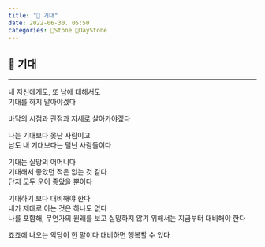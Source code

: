 ```yaml
---
title: "🌱 기대"
date: 2022-06-30. 05:50
categories: 🗿Stone 🌱DayStone
---
```


## 🗿 기대

---

내 자신에게도, 또 남에 대해서도  
기대를 하지 말아야겠다

바닥의 시점과 관점과 자세로 살아가야겠다  

나는 기대보다 못난 사람이고  
남도 내 기대보다는 덜난 사람들이다

기대는 실망의 어머니다  
기대해서 좋았던 적은 없는 것 같다  
단지 모두 운이 좋았을 뿐이다

기대하기 보다 대비해야 한다  
내가 제대로 아는 것은 하나도 없다  
나를 포함해, 무언가의 원래를 보고 실망하지 않기 위해서는 지금부터 대비해야 한다  

죠죠에 나오는 악당이 한 말이다
대비하면 행복할 수 있다
